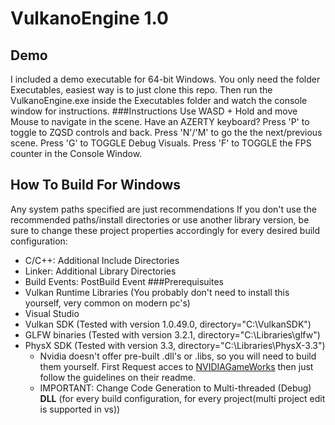 # VulkanoEngine 1.0
## Demo
I included a demo executable for 64-bit Windows. You only need the folder Executables, easiest way is to just clone this repo.
Then run the VulkanoEngine.exe inside the Executables folder and watch the console window for instructions.
###Instructions
Use WASD + Hold and move Mouse to navigate in the scene.
Have an AZERTY keyboard? Press 'P' to toggle to ZQSD controls and back.
Press 'N'/'M' to go the the next/previous scene.
Press 'G\' to TOGGLE Debug Visuals.
Press \'F\' to TOGGLE the FPS counter in the Console Window.

## How To Build For Windows
Any system paths specified are just recommendations
If you don't use the recommended paths/install directories or use another library version, be sure to change these project properties accordingly for every desired build configuration:
* C/C++: Additional Include Directories
* Linker: Additional Library Directories
* Build Events: PostBuild Event
###Prerequisuites
* Vulkan Runtime Libraries (You probably don't need to install this yourself, very common on modern pc's)
* Visual Studio
* Vulkan SDK (Tested with version 1.0.49.0, directory="C:\VulkanSDK")
* GLFW binaries (Tested with version 3.2.1, directory="C:\Libraries\glfw")
* PhysX SDK (Tested with version 3.3, directory="C:\Libraries\PhysX-3.3")
  * Nvidia doesn't offer pre-built .dll's or .libs, so you will need to build them yourself. First Request acces to [NVIDIAGameWorks](https://developer.nvidia.com/what-is-gameworks) then just follow the guidelines on their readme.
  * IMPORTANT: Change Code Generation to Multi-threaded (Debug) **DLL** (for every build configuration, for every project(multi project edit is supported in vs))
